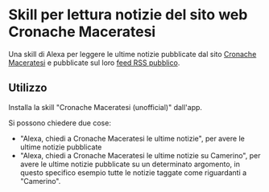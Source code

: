 # Skill per lettura notizie del sito web Cronache Maceratesi

Una skill di Alexa per leggere le ultime notizie pubblicate dal sito [Cronache Maceratesi](https://www.cronachemaceratesi.it/) e pubblicate sul loro [feed RSS pubblico](https://www.cronachemaceratesi.it/feed/).

## Utilizzo

Installa la skill "Cronache Maceratesi (unofficial)" dall'app.

Si possono chiedere due cose:

- "Alexa, chiedi a Cronache Maceratesi le ultime notizie", per avere le ultime notizie pubblicate
- "Alexa, chiedi a Cronache Maceratesi le ultime notizie su Camerino", per avere le ultime notizie pubblicate su un determinato argomento, in questo specifico esempio tutte le notizie taggate come riguardanti a "Camerino".